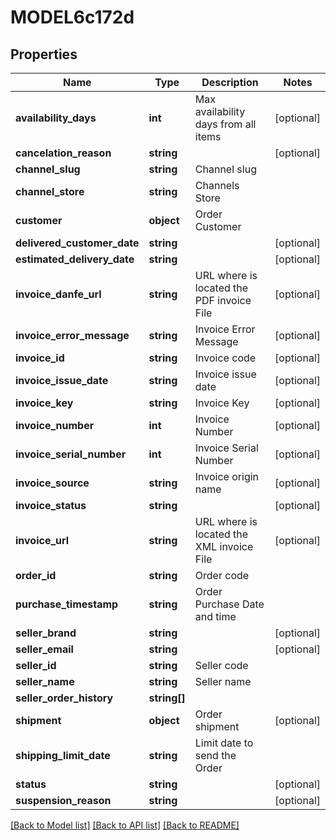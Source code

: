 # MODEL6c172d

## Properties
Name | Type | Description | Notes
------------ | ------------- | ------------- | -------------
**availability_days** | **int** | Max availability days from all items | [optional] 
**cancelation_reason** | **string** |  | [optional] 
**channel_slug** | **string** | Channel slug | 
**channel_store** | **string** | Channels Store | 
**customer** | **object** | Order Customer | 
**delivered_customer_date** | **string** |  | [optional] 
**estimated_delivery_date** | **string** |  | [optional] 
**invoice_danfe_url** | **string** | URL where is located the PDF invoice File | [optional] 
**invoice_error_message** | **string** | Invoice Error Message | [optional] 
**invoice_id** | **string** | Invoice code | [optional] 
**invoice_issue_date** | **string** | Invoice issue date | [optional] 
**invoice_key** | **string** | Invoice Key | [optional] 
**invoice_number** | **int** | Invoice Number | [optional] 
**invoice_serial_number** | **int** | Invoice Serial Number | [optional] 
**invoice_source** | **string** | Invoice origin name | [optional] 
**invoice_status** | **string** |  | [optional] 
**invoice_url** | **string** | URL where is located the XML invoice File | [optional] 
**order_id** | **string** | Order code | 
**purchase_timestamp** | **string** | Order Purchase Date and time | 
**seller_brand** | **string** |  | [optional] 
**seller_email** | **string** |  | [optional] 
**seller_id** | **string** | Seller code | 
**seller_name** | **string** | Seller name | 
**seller_order_history** | **string[]** |  | 
**shipment** | **object** | Order shipment | [optional] 
**shipping_limit_date** | **string** | Limit date to send the Order | 
**status** | **string** |  | [optional] 
**suspension_reason** | **string** |  | [optional] 

[[Back to Model list]](../README.md#documentation-for-models) [[Back to API list]](../README.md#documentation-for-api-endpoints) [[Back to README]](../README.md)


